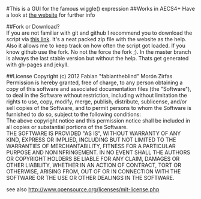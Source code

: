#This is a GUI for the famous wiggle() expression
##Works in AECS4+
Have a look at [the website](http://fabiantheblind.github.com/wihihihiggle/) for further info

##Fork or Download?  
If you are not familiar with git and github I recommend you to download the script via [this link](https://github.com/downloads/fabiantheblind/wihihihiggle/wihihihiggle_script_v01.zip). It's a neat packed zip file with the website as the help. Also it allows me to keep track on how often the script got loaded. If you know github use the fork. No not the force the fork ;). In the master branch is always the last stable version but without the help. Thats get generated with gh-pages and jekyll.  

##License
Copyright (c)  2012 Fabian "fabiantheblind" Morón Zirfas  
Permission is hereby granted, free of charge, to any person obtaining a copy of this software and associated documentation files (the "Software"), to deal in the Software  without restriction, including without limitation the rights to use, copy, modify, merge, publish, distribute, sublicense, and/or sell copies of the Software, and to  permit persons to whom the Software is furnished to do so, subject to the following conditions:  
The above copyright notice and this permission notice shall be included in all copies or substantial portions of the Software.  
THE SOFTWARE IS PROVIDED "AS IS", WITHOUT WARRANTY OF ANY KIND, EXPRESS OR IMPLIED, INCLUDING BUT NOT LIMITED TO THE WARRANTIES OF MERCHANTABILITY, FITNESS FOR A  PARTICULAR PURPOSE AND NONINFRINGEMENT. IN NO EVENT SHALL THE AUTHORS OR COPYRIGHT HOLDERS BE LIABLE FOR ANY CLAIM, DAMAGES OR OTHER LIABILITY, WHETHER IN AN ACTION OF  CONTRACT, TORT OR OTHERWISE, ARISING FROM, OUT OF OR IN CONNECTION WITH THE SOFTWARE OR THE USE OR OTHER DEALINGS IN THE SOFTWARE.  

see also http://www.opensource.org/licenses/mit-license.php

